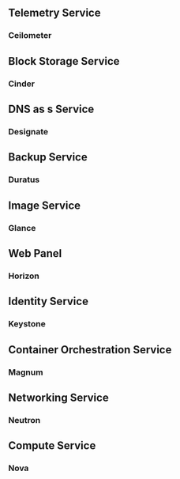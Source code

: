 ## Telemetry Service
### Ceilometer
## Block Storage Service
### Cinder
## DNS as s Service
### Designate
## Backup Service
### Duratus
## Image Service
### Glance
## Web Panel
### Horizon
## Identity Service
### Keystone
## Container Orchestration Service
### Magnum
## Networking Service
### Neutron
## Compute Service
### Nova
